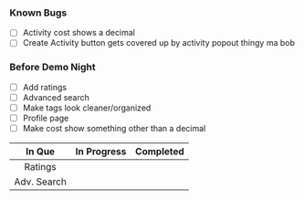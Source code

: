 ### Known Bugs
- [ ] Activity cost shows a decimal
- [ ] Create Activity button gets covered up by activity popout thingy ma bob

### Before Demo Night
- [ ] Add ratings
- [ ] Advanced search
- [ ] Make tags look cleaner/organized
- [ ] Profile page
- [ ] Make cost show something other than a decimal

|    In Que     |  In Progress  |  Completed  |
| :-----------: | :-----------: | :---------: |
|    Ratings    |               |   
|  Adv. Search  |               |
